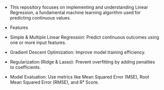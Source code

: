 * This repository focuses on implementing and understanding Linear Regression, a fundamental machine learning algorithm used for predicting continuous values. 

* Features

* Simple & Multiple Linear Regression: Predict continuous outcomes using one or more input features.

* Gradient Descent Optimization: Improve model training efficiency.

* Regularization (Ridge & Lasso): Prevent overfitting by adding penalties to coefficients.

* Model Evaluation: Use metrics like Mean Squared Error (MSE), Root Mean Squared Error (RMSE), and R² Score.

